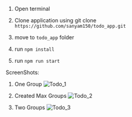1) Open terminal

2) Clone application using 
git clone 
`https://github.com/sanyam150/todo_app.git`

3) move to `todo_app` folder

4) run `npm install`

5) run `npm run start`

ScreenShots:
1) One Group
![Todo_1](https://github.com/sanyam150/todo_app/assets/102587941/4ff3b949-0914-428e-8713-f1dd23487e65)

2) Created Max Groups
![Todo_2](https://github.com/sanyam150/todo_app/assets/102587941/b09deef9-3687-4932-a386-6fb5e4071f82)

3) Two Groups
![Todo_3](https://github.com/sanyam150/todo_app/assets/102587941/e144151b-8d50-4b2c-bebf-a8b1cb7a28bb)
